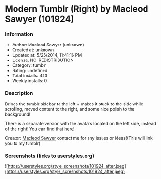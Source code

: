 # Modern Tumblr (Right) by Macleod Sawyer (101924)

### Information
- Author: Macleod Sawyer (unknown)
- Created at: unknown
- Updated at: 5/26/2014, 11:41:16 PM
- License: NO-REDISTRIBUTION
- Category: tumblr
- Rating: undefined
- Total installs: 433
- Weekly installs: 0


### Description
Brings the tumblr sidebar to the left + makes it stuck to the side while scrolling, moved content to the right, and some nice polish to the background! 

There is a separate version with the avatars located on the left side, instead of the right! You can find that <a href="http://userstyles.org/styles/101923/">here!</a>

Creator: <a href="http://itsmemacleod.tumblr.com/">Macleod Sawyer<a> contact me for any issues or ideas!(This will link you to my tumblr)


### Screenshots (links to userstyles.org)
![https://userstyles.org/style_screenshots/101924_after.jpeg](https://userstyles.org/style_screenshots/101924_after.jpeg)


